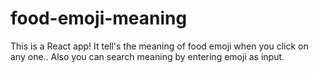 # food-emoji-meaning
This is a React app!
It tell's the meaning of food emoji when you click on any one..
Also you can search meaning by entering emoji as input.

